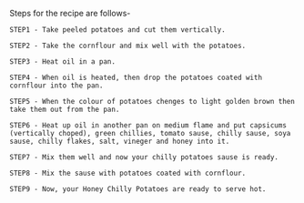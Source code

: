 Steps for the recipe are follows-

    STEP1 - Take peeled potatoes and cut them vertically.

    STEP2 - Take the cornflour and mix well with the potatoes.

    STEP3 - Heat oil in a pan.

    STEP4 - When oil is heated, then drop the potatoes coated with cornflour into the pan.

    STEP5 - When the colour of potatoes chenges to light golden brown then take them out from the pan.

    STEP6 - Heat up oil in another pan on medium flame and put capsicums (vertically choped), green chillies, tomato sause, chilly sause, soya sause, chilly flakes, salt, vineger and honey into it.

    STEP7 - Mix them well and now your chilly potatoes sause is ready.

    STEP8 - Mix the sause with potatoes coated with cornflour.

    STEP9 - Now, your Honey Chilly Potatoes are ready to serve hot. 
